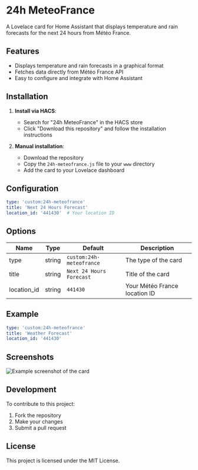 

# 24h MeteoFrance

A Lovelace card for Home Assistant that displays temperature and rain forecasts for the next 24 hours from Météo France.

## Features

- Displays temperature and rain forecasts in a graphical format
- Fetches data directly from Météo France API
- Easy to configure and integrate with Home Assistant

## Installation

1. **Install via HACS**:
   - Search for "24h MeteoFrance" in the HACS store
   - Click "Download this repository" and follow the installation instructions

2. **Manual installation**:
   - Download the repository
   - Copy the `24h-meteofrance.js` file to your `www` directory
   - Add the card to your Lovelace dashboard

## Configuration

```yaml
type: 'custom:24h-meteofrance'
title: 'Next 24 Hours Forecast'
location_id: '441430'  # Your location ID
```

## Options

| Name | Type | Default | Description |
|------|------|---------|-------------|
| type | string | `custom:24h-meteofrance` | The type of the card |
| title | string | `Next 24 Hours Forecast` | Title of the card |
| location_id | string | `441430` | Your Météo France location ID |

## Example

```yaml
type: 'custom:24h-meteofrance'
title: 'Weather Forecast'
location_id: '441430'
```

## Screenshots

![Example screenshot of the card](https://github.com/Petititi/meteofrance-weather-card/raw/master/screenshot.png)

## Development

To contribute to this project:

1. Fork the repository
2. Make your changes
3. Submit a pull request

## License

This project is licensed under the MIT License.
